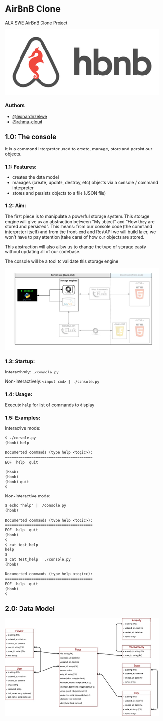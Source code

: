# AirBnB Clone
ALX SWE AirBnB Clone Project

![AirBnB Clone](images/hbnb.png)

### Authors
- [@leonardnzekwe](https://www.github.com/leonardnzekwe)
- [@rahma-cloud](https://www.github.com/rahma-cloud)

## 1.0: The console
It is a command interpreter used to create, manage, store and persist our objects.

### 1.1: Features:
- creates the data model
- manages (create, update, destroy, etc) objects via a console / command interpreter
- stores and persists objects to a file (JSON file)

### 1.2: Aim:
The first piece is to manipulate a powerful storage system. This storage engine will give us an abstraction between "My object” and “How they are stored and persisted”. This means: from our console code (the command interpreter itself) and from the front-end and RestAPI we will build later, we won’t have to pay attention (take care) of how our objects are stored.

This abstraction will also allow us to change the type of storage easily without updating all of our codebase.

The console will be a tool to validate this storage engine

![The Console](images/console.png)

### 1.3: Startup:
Interactively:  `./console.py`

Non-interactively: `<input cmd> | ./console.py`

### 1.4: Usage: 
Execute `help` for list of commands to display

### 1.5: Examples:
Interactive mode:
```
$ ./console.py
(hbnb) help

Documented commands (type help <topic>):
========================================
EOF  help  quit

(hbnb) 
(hbnb) 
(hbnb) quit
$
```
Non-interactive mode:
```
$ echo "help" | ./console.py
(hbnb)

Documented commands (type help <topic>):
========================================
EOF  help  quit
(hbnb) 
$
$ cat test_help
help
$
$ cat test_help | ./console.py
(hbnb)

Documented commands (type help <topic>):
========================================
EOF  help  quit
(hbnb) 
$
```

## 2.0: Data Model
![Data Model](images/data_model.png)
